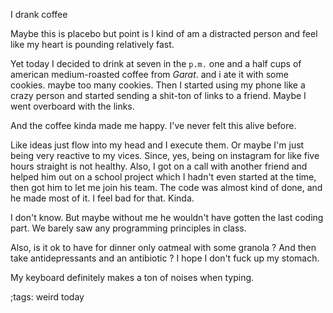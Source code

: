 I drank coffee

Maybe this is placebo but point is I kind of am a distracted person
and feel like my heart is pounding relatively fast.

Yet today I decided to drink at seven in the `p.m.` one and a half
cups of american medium-roasted coffee from _Garat_. and i ate
it with some cookies. maybe too many cookies. Then I started
using my phone like a crazy person and started sending a shit-ton
of links to a friend. Maybe I went overboard with the links.

And the coffee kinda made me happy. I've never felt this alive before.

Like ideas just flow into my head and I execute them. Or maybe I'm just
being very reactive to my vices. Since, yes, being on instagram for like
five hours straight is not healthy. Also, I got on a call with another
friend and helped him out on a school project which I hadn't even started
at the time,
then got him to let me join his team. The code was
almost kind of done, and he made most of it. I feel bad for that. Kinda.

I don't know. But maybe without me he wouldn't have gotten the last
coding part. We barely saw any programming principles in class.

Also, is it ok to have for dinner only oatmeal with some granola ? And then
take antidepressants and an antibiotic ? I hope I don't fuck up my stomach.

My keyboard definitely makes a ton of noises when typing.


;tags: weird today
